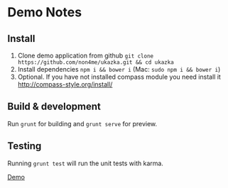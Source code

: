 # Demo Notes


## Install
1. Clone demo application from github `git clone https://github.com/non4me/ukazka.git && cd ukazka`
2. Install dependencies `npm i && bower i` (Mac: `sudo npm i && bower i`)
3. Optional. If you have not installed compass module you need install it http://compass-style.org/install/

## Build & development
Run `grunt` for building and `grunt serve` for preview.

## Testing
Running `grunt test` will run the unit tests with karma.

[Demo](http://non4me.github.io/ng2Demo-Notes/)

